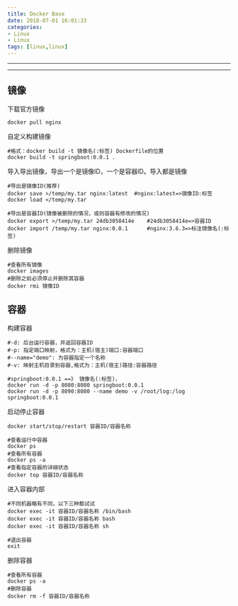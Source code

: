 ```yaml
---
title: Docker Base
date: 2018-07-01 16:01:33
categories: 
- Linux 
- Linux
tags: [linux,linux]
---
```


<meta name="referrer" content="no-referrer" />


---

---

<!-- -->

## 镜像

下载官方镜像

```
docker pull nginx
```

自定义构建镜像

```
#格式：docker build -t 镜像名(:标签) Dockerfile的位置
docker build -t springboot:0.0.1 .
```

导入导出镜像，导出一个是镜像ID，一个是容器ID。导入都是镜像

```
#导出是镜像ID(推荐)
docker save >/temp/my.tar nginx:latest	#nginx:latest=>镜像ID:标签
docker load </temp/my.tar

#导出是容器ID(镜像被删除的情况，或则容器有修改的情况)
docker export >/temp/my.tar 24db3058414e	#24db3058414e=>容器ID
docker import /temp/my.tar nginx:0.0.1		#nginx:3.6.3=>标注镜像名(:标签)
```

删除镜像

```
#查看所有镜像
docker images
#删除之前必须停止并删除其容器
docker rmi 镜像ID
```

## 容器

构建容器

```
#-d: 后台运行容器，并返回容器ID
#-p: 指定端口映射，格式为：主机(宿主)端口:容器端口
#--name="demo": 为容器指定一个名称
#-v: 映射主机目录到容器,格式为：主机(宿主)路径:容器路径

#springboot:0.0.1 ==》 镜像名(:标签)，
docker run -d -p 8080:8080 springboot:0.0.1
docker run -d -p 8090:8080 --name demo -v /root/log:/log springboot:0.0.1
```

启动停止容器

```
docker start/stop/restart 容器ID/容器名称

#查看运行中容器
docker ps 
#查看所有容器
docker ps -a
#查看指定容器的详细状态
docker top 容器ID/容器名称
```

进入容器内部

```
#不同机器略有不同，以下三种都试试
docker exec -it 容器ID/容器名称 /bin/bash
docker exec -it 容器ID/容器名称 bash
docker exec -it 容器ID/容器名称 sh

#退出容器
exit
```

删除容器

```
#查看所有容器
docker ps -a
#删除容器
docker rm -f 容器ID/容器名称
```


